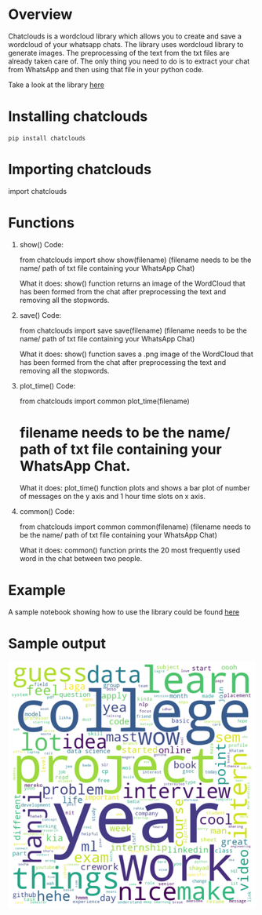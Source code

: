 # Overview

Chatclouds is a wordcloud library which allows you to create and save a wordcloud of your whatsapp chats. The library uses wordcloud library to generate images. The preprocessing of the text from the txt files are already taken care of. The only thing you need to do is to extract your chat from WhatsApp and then using that file in your python code.

Take a look at the library [here](https://pypi.org/project/chatclouds/0.0.4/)

# Installing chatclouds

```
pip install chatclouds
```

# Importing chatclouds

import chatclouds

# Functions

1. show()
    Code:
    
    from chatclouds import show
    show(filename) 
    (filename needs to be the name/ path of txt file containing your WhatsApp Chat)

    What it does:
    show() function returns an image of the WordCloud that has been formed from the chat after preprocessing the text and removing all the stopwords. 

2. save()
    Code:

    from chatclouds import save
    save(filename)
    (filename needs to be the name/ path of txt file containing your WhatsApp Chat)

    What it does:
    show() function saves a .png image of the WordCloud that has been formed from the chat after preprocessing the text and removing all the stopwords.

3. plot_time()
    Code:

    from chatclouds import common
    plot_time(filename)
    # filename needs to be the name/ path of txt file containing your WhatsApp Chat. 

    What it does:
    plot_time() function plots and shows a bar plot of number of messages on the y axis and 1 hour time slots on x axis.  

4. common()
    Code:

    from chatclouds import common
    common(filename)
    (filename needs to be the name/ path of txt file containing your WhatsApp Chat)

    What it does:
    common() function prints the 20 most frequently used word in the chat between two people. 
    
# Example

A sample notebook showing how to use the library could be found [here](https://github.com/ishantjuyal/chatcloud/blob/master/Example/Using%20chatclouds%20library.ipynb)

# Sample output

![sample](https://github.com/ishantjuyal/chatcloud/blob/master/Example/sample.png)
